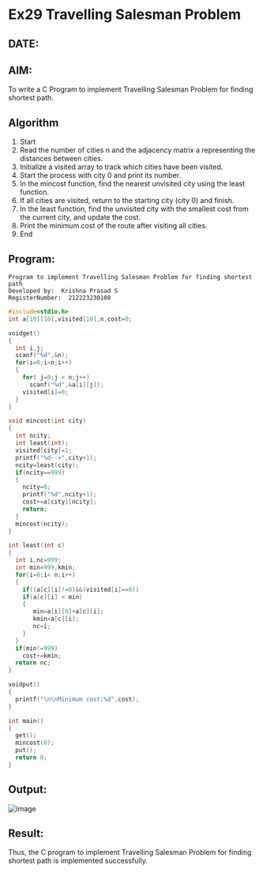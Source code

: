 # Ex29 Travelling Salesman Problem
## DATE:
## AIM:
To write a C Program to implement Travelling Salesman Problem for finding shortest path.
## Algorithm
1. Start
2. Read the number of cities n and the adjacency matrix a representing the distances between 
cities.
3. Initialize a visited array to track which cities have been visited.
4. Start the process with city 0 and print its number.
5. In the mincost function, find the nearest unvisited city using the least function.
6. If all cities are visited, return to the starting city (city 0) and finish.
7. In the least function, find the unvisited city with the smallest cost from the current city, and update the cost.
8. Print the minimum cost of the route after visiting all cities.
9. End  

## Program:
```
Program to implement Travelling Salesman Problem for finding shortest path
Developed by:  Krishna Prasad S
RegisterNumber:  212223230108
```
```c
#include<stdio.h>
int a[10][10],visited[10],n,cost=0;

voidget()
{
  int i,j;
  scanf("%d",&n);
  for(i=0;i<n;i++)
  {
    for( j=0;j < n;j++) 
      scanf("%d",&a[i][j]);
    visited[i]=0;
  }
}

void mincost(int city)
{
  int ncity;
  int least(int); 
  visited[city]=1; 
  printf("%d-->",city+1); 
  ncity=least(city);
  if(ncity==999)
  {
    ncity=0; 
    printf("%d",ncity+1); 
    cost+=a[city][ncity]; 
    return;
  }
  mincost(ncity);
}

int least(int c)
{
  int i,nc=999;
  int min=999,kmin; 
  for(i=0;i< n;i++)
  {
    if((a[c][i]!=0)&&(visited[i]==0)) 
    if(a[c][i] < min)
    {
       min=a[i][0]+a[c][i];
       kmin=a[c][i];
       nc=i;
    }
  }
  if(min!=999)
    cost+=kmin; 
  return nc;
}

voidput()
{
  printf("\n\nMinimum cost:%d",cost);
}

int main()
{
  get(); 
  mincost(0); 
  put(); 
  return 0;
}
```

## Output:

![image](https://github.com/user-attachments/assets/cba89abe-c91d-4dd9-9101-0b6508c93555)



## Result:
Thus, the C program to implement Travelling Salesman Problem for finding shortest path is implemented successfully.
